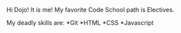 Hi Dojo! It is me!
My favorite Code School path is Electives.

My deadly skills are:
*Git
*HTML
*CSS
*Javascript
